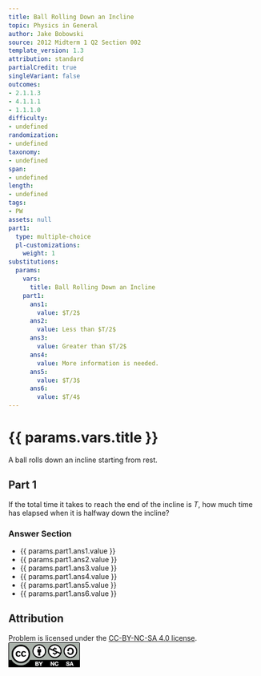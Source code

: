 ```yaml
---
title: Ball Rolling Down an Incline
topic: Physics in General
author: Jake Bobowski
source: 2012 Midterm 1 Q2 Section 002
template_version: 1.3
attribution: standard
partialCredit: true
singleVariant: false
outcomes:
- 2.1.1.3
- 4.1.1.1
- 1.1.1.0
difficulty:
- undefined
randomization:
- undefined
taxonomy:
- undefined
span:
- undefined
length:
- undefined
tags:
- PW
assets: null
part1:
  type: multiple-choice
  pl-customizations:
    weight: 1
substitutions:
  params:
    vars:
      title: Ball Rolling Down an Incline
    part1:
      ans1:
        value: $T/2$
      ans2:
        value: Less than $T/2$
      ans3:
        value: Greater than $T/2$
      ans4:
        value: More information is needed.
      ans5:
        value: $T/3$
      ans6:
        value: $T/4$
---
```

# {{ params.vars.title }}
A ball rolls down an incline starting from rest.

## Part 1

If the total time it takes to reach the end of the incline is $T$, how much time has elapsed when it is halfway down the incline?

### Answer Section

- {{ params.part1.ans1.value }}
- {{ params.part1.ans2.value }}
- {{ params.part1.ans3.value }}
- {{ params.part1.ans4.value }}
- {{ params.part1.ans5.value }}
- {{ params.part1.ans6.value }}

## Attribution

Problem is licensed under the [CC-BY-NC-SA 4.0 license](https://creativecommons.org/licenses/by-nc-sa/4.0/).<br> ![The Creative Commons 4.0 license requiring attribution-BY, non-commercial-NC, and share-alike-SA license.](https://raw.githubusercontent.com/firasm/bits/master/by-nc-sa.png)
